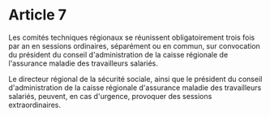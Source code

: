 # Article 7

Les comités techniques régionaux se réunissent obligatoirement trois fois par an en sessions ordinaires, séparément ou en commun, sur convocation du président du conseil d'administration de la caisse régionale de l'assurance maladie des travailleurs salariés.

Le directeur régional de la sécurité sociale, ainsi que le président du conseil d'administration de la caisse régionale d'assurance maladie des travailleurs salariés, peuvent, en cas d'urgence, provoquer des sessions extraordinaires.
